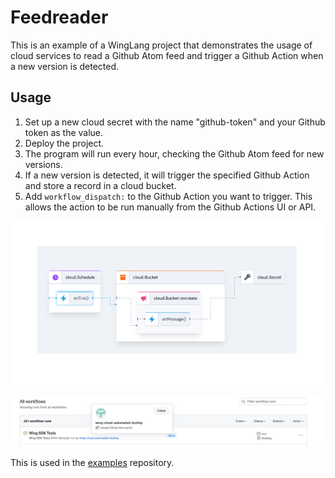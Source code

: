 # Feedreader

This is an example of a WingLang project that demonstrates the usage of cloud services to read a Github Atom feed and trigger a Github Action when a new version is detected.

## Usage

1. Set up a new cloud secret with the name "github-token" and your Github token as the value.
2. Deploy the project.
3. The program will run every hour, checking the Github Atom feed for new versions.
4. If a new version is detected, it will trigger the specified Github Action and store a record in a cloud bucket.
5. Add `workflow_dispatch:` to the Github Action you want to trigger. This allows the action to be run manually from the Github Actions UI or API.

![console](./console.png)

![workflow](./workflow.png)

This is used in the [examples](https://github.com/winglang/examples/blob/main/docs/testing-new-wing-versions.md) repository.

